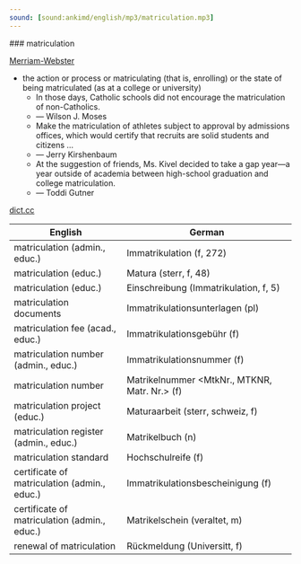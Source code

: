 ```yaml
---
sound: [sound:ankimd/english/mp3/matriculation.mp3]
---
```


\### matriculation

[Merriam-Webster](https://www.merriam-webster.com/dictionary/matriculation)

- the action or process or matriculating (that is, enrolling) or the state of being matriculated (as at a college or university)
    - In those days, Catholic schools did not encourage the matriculation of non-Catholics.
    - — Wilson J. Moses
    - Make the matriculation of athletes subject to approval by admissions offices, which would certify that recruits are solid students and citizens …
    - — Jerry Kirshenbaum
    - At the suggestion of friends, Ms. Kivel decided to take a gap year—a year outside of academia between high-school graduation and college matriculation.
    - — Toddi Gutner

[dict.cc](https://www.dict.cc/matriculation)

| English        | German       |
| -------------- | ------------ |
| matriculation (admin., educ.) | Immatrikulation (f, 272) |
| matriculation (educ.) | Matura (sterr, f, 48) |
| matriculation (educ.) | Einschreibung (Immatrikulation, f, 5) |
| matriculation documents | Immatrikulationsunterlagen (pl) |
| matriculation fee (acad., educ.) | Immatrikulationsgebühr (f) |
| matriculation number (admin., educ.) | Immatrikulationsnummer (f) |
| matriculation number | Matrikelnummer <MtkNr., MTKNR, Matr. Nr.> (f) |
| matriculation project (educ.) | Maturaarbeit (sterr, schweiz, f) |
| matriculation register (admin., educ.) | Matrikelbuch (n) |
| matriculation standard | Hochschulreife (f) |
| certificate of matriculation (admin., educ.) | Immatrikulationsbescheinigung (f) |
| certificate of matriculation (admin., educ.) | Matrikelschein (veraltet, m) |
| renewal of matriculation | Rückmeldung (Universitt, f) |
